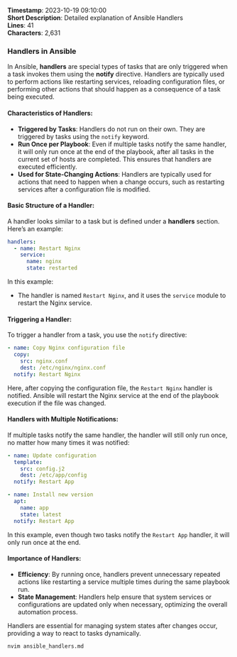 **Timestamp**: 2023-10-19 09:10:00  
**Short Description**: Detailed explanation of Ansible Handlers  
**Lines**: 41  
**Characters**: 2,631

### Handlers in Ansible

In Ansible, **handlers** are special types of tasks that are only triggered when a task invokes them using the **notify** directive. Handlers are typically used to perform actions like restarting services, reloading configuration files, or performing other actions that should happen as a consequence of a task being executed.

#### Characteristics of Handlers:

- **Triggered by Tasks**: Handlers do not run on their own. They are triggered by tasks using the `notify` keyword.
- **Run Once per Playbook**: Even if multiple tasks notify the same handler, it will only run once at the end of the playbook, after all tasks in the current set of hosts are completed. This ensures that handlers are executed efficiently.
- **Used for State-Changing Actions**: Handlers are typically used for actions that need to happen when a change occurs, such as restarting services after a configuration file is modified.

#### Basic Structure of a Handler:

A handler looks similar to a task but is defined under a **handlers** section. Here’s an example:

```yaml
handlers:
  - name: Restart Nginx
    service:
      name: nginx
      state: restarted
```

In this example:

- The handler is named `Restart Nginx`, and it uses the `service` module to restart the Nginx service.

#### Triggering a Handler:

To trigger a handler from a task, you use the `notify` directive:

```yaml
- name: Copy Nginx configuration file
  copy:
    src: nginx.conf
    dest: /etc/nginx/nginx.conf
  notify: Restart Nginx
```

Here, after copying the configuration file, the `Restart Nginx` handler is notified. Ansible will restart the Nginx service at the end of the playbook execution if the file was changed.

#### Handlers with Multiple Notifications:

If multiple tasks notify the same handler, the handler will still only run once, no matter how many times it was notified:

```yaml
- name: Update configuration
  template:
    src: config.j2
    dest: /etc/app/config
  notify: Restart App

- name: Install new version
  apt:
    name: app
    state: latest
  notify: Restart App
```

In this example, even though two tasks notify the `Restart App` handler, it will only run once at the end.

#### Importance of Handlers:

- **Efficiency**: By running once, handlers prevent unnecessary repeated actions like restarting a service multiple times during the same playbook run.
- **State Management**: Handlers help ensure that system services or configurations are updated only when necessary, optimizing the overall automation process.

Handlers are essential for managing system states after changes occur, providing a way to react to tasks dynamically.

```bash
nvim ansible_handlers.md
```
